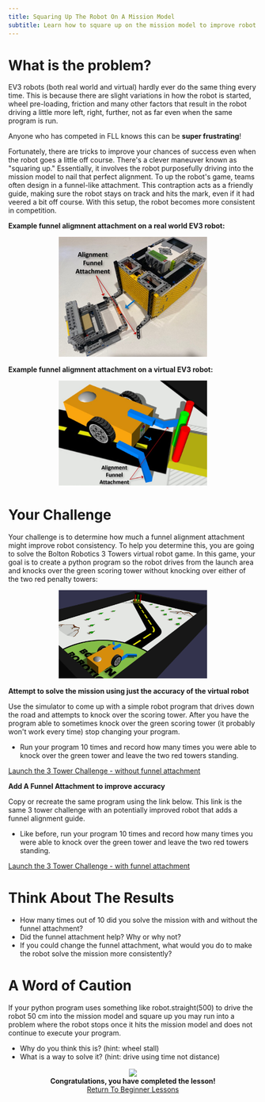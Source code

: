 ```yaml
---
title: Squaring Up The Robot On A Mission Model 
subtitle: Learn how to square up on the mission model to improve robot consistency.
---
```


# What is the problem?
EV3 robots (both real world and virtual) hardly ever do the same thing every time.  This is because there are slight variations in how the robot is started, wheel pre-loading, friction and many other factors that result in the robot driving a little more left, right, further, not as far even when the same program is run.  

Anyone who has competed in FLL knows this can be __super frustrating__!  

Fortunately, there are tricks to improve your chances of success even when the robot goes a little off course.  There's a clever maneuver known as "squaring up." Essentially, it involves the robot purposefully driving into the mission model to nail that perfect alignment. To up the robot's game, teams often design in a funnel-like attachment. This contraption acts as a friendly guide, making sure the robot stays on track and hits the mark, even if it had veered a bit off course. With this setup, the robot becomes more consistent in competition.

__Example funnel aligmnent attachment on a real world EV3 robot:__
<p  align="center"><img src="../../../images/alignment_funnel.jpg" width=300></P>

__Example funnel aligmnent attachment on a virtual EV3 robot:__
<p  align="center"><img src="../../../images/alignment_funnel_sim.jpg" width=300></P>

# Your Challenge
Your challenge is to determine how much a funnel alignment attachment might improve robot consistency.  To help you determine this, you are going to solve the Bolton Robotics 3 Towers virtual robot game.  In this game, your goal is to create a python program so the robot drives from the launch area and knocks over the green scoring tower without knocking over either of the two red penalty towers:
<p  align="center"><img src="../../../images/towers.jpg" width=300></P>

__Attempt to solve the mission using just the accuracy of the virtual robot__

Use the simulator to come up with a simple robot program that drives down the road and attempts to knock over the scoring tower.  After you have the program able to sometimes knock over the green scoring tower (it probably won't work every time) stop changing your program.  
- Run your program 10 times and record how many times you were able to knock over the green tower and leave the two red towers standing.

[Launch the 3 Tower Challenge - without funnel attachment](https://fssfll.github.io/gears/public/index.html?worldJSON=https%3A%2F%2Ffssfll.github.io%2Ffssfll%2Flessons%2Fmechsquare%2Fmechsquareworld.json&robotJSON=https%3A%2F%2Ffssfll.github.io%2Ffssfll%2Flessons%2Fmechsquare%2Fwithoutguiderobot.json)

__Add A Funnel Attachment to improve accuracy__

Copy or recreate the same program using the link below. This link is the same 3 tower challenge with an potentially improved robot that adds a funnel alignment guide.  
- Like before, run your program 10 times and record how many times you were able to knock over the green tower and leave the two red towers standing.

[Launch the 3 Tower Challenge - with funnel attachment](https://fssfll.github.io/gears/public/index.html?worldJSON=https%3A%2F%2Ffssfll.github.io%2Ffssfll%2Flessons%2Fmechsquare%2Fmechsquareworld.json&robotJSON=https%3A%2F%2Ffssfll.github.io%2Ffssfll%2Flessons%2Fmechsquare%2Fwithguiderobot.json)

# Think About The Results
- How many times out of 10 did you solve the mission with and without the funnel attachment?  
- Did the funnel attachment help?  Why or why not?
- If you could change the funnel attachment, what would you do to make the robot solve the mission more consistently?

# A Word of Caution
If your python program uses something like robot.straight(500) to drive the robot 50 cm into the mission model and square up you may run into a problem where the robot stops once it hits the mission model and does not continue to execute your program.
- Why do you think this is? (hint: wheel stall)
- What is a way to solve it? (hint: drive using time not distance)


<p align="center">
<IMG ALIGN="CENTER" SRC="https://fssfll.github.io/fssfll/images/finish.jpg">
<BR>
<B>Congratulations, you have completed the lesson!</B><BR>
<A HREF="https://fssfll.github.io/fssfll/lessons/beginner/">Return To Beginner Lessons</A>
<BR>
 </P>

